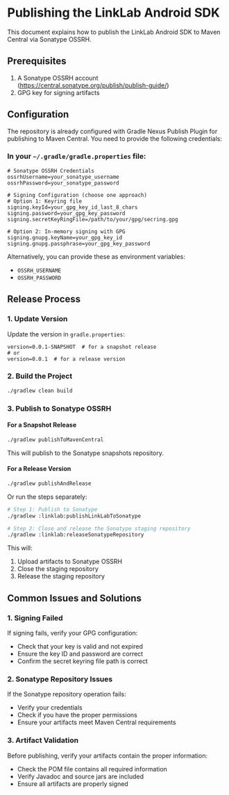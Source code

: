 # Publishing the LinkLab Android SDK

This document explains how to publish the LinkLab Android SDK to Maven Central via Sonatype OSSRH.

## Prerequisites

1. A Sonatype OSSRH account (https://central.sonatype.org/publish/publish-guide/)
2. GPG key for signing artifacts

## Configuration

The repository is already configured with Gradle Nexus Publish Plugin for publishing to Maven Central. You need to provide the following credentials:

### In your `~/.gradle/gradle.properties` file:

```properties
# Sonatype OSSRH Credentials
ossrhUsername=your_sonatype_username
ossrhPassword=your_sonatype_password

# Signing Configuration (choose one approach)
# Option 1: Keyring file
signing.keyId=your_gpg_key_id_last_8_chars
signing.password=your_gpg_key_password
signing.secretKeyRingFile=/path/to/your/gpg/secring.gpg

# Option 2: In-memory signing with GPG
signing.gnupg.keyName=your_gpg_key_id
signing.gnupg.passphrase=your_gpg_key_password
```

Alternatively, you can provide these as environment variables:
- `OSSRH_USERNAME`
- `OSSRH_PASSWORD`

## Release Process

### 1. Update Version

Update the version in `gradle.properties`:

```properties
version=0.0.1-SNAPSHOT  # for a snapshot release
# or
version=0.0.1  # for a release version
```

### 2. Build the Project

```bash
./gradlew clean build
```

### 3. Publish to Sonatype OSSRH

#### For a Snapshot Release

```bash
./gradlew publishToMavenCentral
```

This will publish to the Sonatype snapshots repository.

#### For a Release Version

```bash
./gradlew publishAndRelease
```

Or run the steps separately:

```bash
# Step 1: Publish to Sonatype
./gradlew :linklab:publishLinkLabToSonatype

# Step 2: Close and release the Sonatype staging repository
./gradlew :linklab:releaseSonatypeRepository
```

This will:
1. Upload artifacts to Sonatype OSSRH
2. Close the staging repository
3. Release the staging repository

## Common Issues and Solutions

### 1. Signing Failed

If signing fails, verify your GPG configuration:
- Check that your key is valid and not expired
- Ensure the key ID and password are correct
- Confirm the secret keyring file path is correct

### 2. Sonatype Repository Issues

If the Sonatype repository operation fails:
- Verify your credentials
- Check if you have the proper permissions
- Ensure your artifacts meet Maven Central requirements

### 3. Artifact Validation

Before publishing, verify your artifacts contain the proper information:
- Check the POM file contains all required information
- Verify Javadoc and source jars are included
- Ensure all artifacts are properly signed